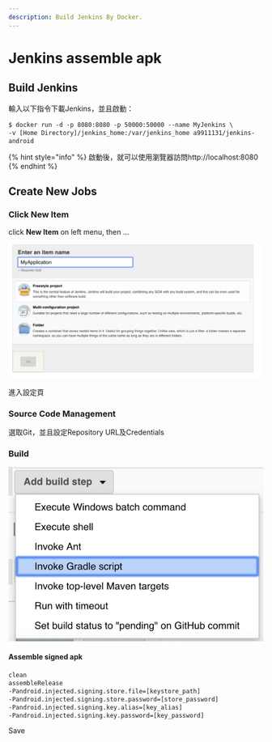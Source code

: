 ```yaml
---
description: Build Jenkins By Docker.
---
```


# Jenkins assemble apk

## Build Jenkins

輸入以下指令下載Jenkins，並且啟動：

```
$ docker run -d -p 8080:8080 -p 50000:50000 --name MyJenkins \
-v [Home Directory]/jenkins_home:/var/jenkins_home a9911131/jenkins-android
```

{% hint style="info" %}
啟動後，就可以使用瀏覽器訪問http://localhost:8080
{% endhint %}

## Create New Jobs

### Click New Item

click **New Item** on left menu, then ...

![&#x8F38;&#x5165;&#x4EFB;&#x52D9;&#x540D;&#x7A31;&#xFF0C;&#x9EDE;&#x9078;Freestyle project&#xFF0C;&#x7136;&#x5F8C;&#x9032;&#x5165;&#x4E0B;&#x4E00;&#x6B65;&#x9A5F;](.gitbook/assets/assets_-lzee0kum2_3n5nbzc5j_-lzegwyosp8nhcoeyxcs_-lzei0ghjzmb1xuvmyie_screen-shot-2019-02-21-at-17.0.png)

進入設定頁

### Source Code Management

選取Git，並且設定Repository URL及Credentials

### Build

![&#x65B0;&#x589E;Invoke Gradle script](.gitbook/assets/screen-shot-2019-03-06-at-2.27.24-pm.png)

#### Assemble signed apk

```text
clean
assembleRelease
-Pandroid.injected.signing.store.file=[keystore_path]
-Pandroid.injected.signing.store.password=[store_password]
-Pandroid.injected.signing.key.alias=[key_alias]
-Pandroid.injected.signing.key.password=[key_password]
```

Save


